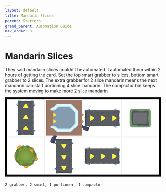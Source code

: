 ```yaml
---
layout: default
title: Mandarin Slices
parent: Starters
grand_parent: Automation Guide
nav_order: 3
---
```


# Mandarin Slices

They said mandarin slices couldn’t be automated. I automated them within 2 hours of getting the card. Set the top smart grabber to slices, bottom smart grabber to 2 slices. The extra grabber for 2 slice mandarin means the next mandarin can start portioning 4 slice mandarin. The compactor bin keeps the system moving to make more 2 slice mandarin

![mandarin_thin.png](</assets/images/guide/starters/mandarin_thin.png>)
    
    2 grabber, 2 smart, 1 portioner, 1 compactor